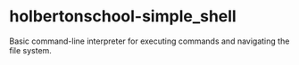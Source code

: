 # holbertonschool-simple_shell
Basic command-line interpreter for executing commands and navigating the file system.
